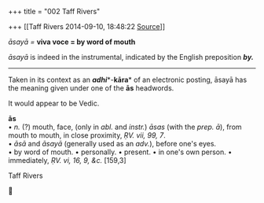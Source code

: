 +++
title = "002 Taff Rivers"

+++
[[Taff Rivers	2014-09-10, 18:48:22 [Source](https://groups.google.com/g/samskrita/c/oq2Q2toZ1h4)]]



*āsayā =* **viva voce = by word of mouth**

*āsayā* is indeed in the instrumental, indicated by the English preposition ***by.***

****

Taken in its context as an ***adhi****-**kāra*** of an electronic posting, āsayā has the meaning given under one of the **ās** headwords.

It would appear to be Vedic.

**ās**  
• *n.* (?) mouth, face, (only in *abl.* and *instr.*) *āsas* (with the *prep. ā*), from mouth to mouth, in close proximity, *ṚV. vii, 99, 7*.  
• *āsā* and *āsayā* (generally used as an *adv.*), before one's eyes.  
• by word of mouth. • personally. • present. • in one's own person. • immediately, *ṚV. vi, 16, 9, &c.* \[159,3\]

Taff Rivers



